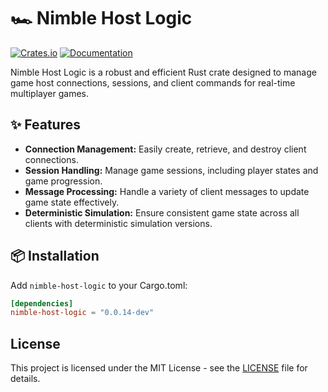 # 🏎️ Nimble Host Logic

[![Crates.io](https://img.shields.io/crates/v/nimble-host-logic)](https://crates.io/crates/nimble-host-logic)
[![Documentation](https://docs.rs/nimble-host-logic/badge.svg)](https://docs.rs/nimble-host-logic)

Nimble Host Logic is a robust and efficient Rust crate designed to manage game host connections, sessions, and client
commands for real-time multiplayer games.

## ✨ Features

- **Connection Management:** Easily create, retrieve, and destroy client connections.
- **Session Handling:** Manage game sessions, including player states and game progression.
- **Message Processing:** Handle a variety of client messages to update game state effectively.
- **Deterministic Simulation:** Ensure consistent game state across all clients with deterministic simulation versions.

## 📦 Installation

Add `nimble-host-logic` to your Cargo.toml:

```toml
[dependencies]
nimble-host-logic = "0.0.14-dev"
```

## License

This project is licensed under the MIT License - see the [LICENSE](LICENSE) file for details.
